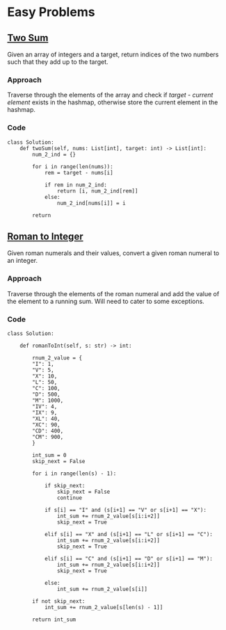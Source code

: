 # Easy Problems

## [Two Sum](https://leetcode.com/problems/two-sum/)
Given an array of integers and a target, return indices of the two numbers such that they add up to the target.

### Approach
Traverse through the elements of the array and check if *target - current element* exists in the hashmap, otherwise store the current element in the hashmap.

### Code 
```
class Solution:
    def twoSum(self, nums: List[int], target: int) -> List[int]:
        num_2_ind = {}

        for i in range(len(nums)):
            rem = target - nums[i]

            if rem in num_2_ind:
                return [i, num_2_ind[rem]]
            else:
                num_2_ind[nums[i]] = i

        return
```

## [Roman to Integer](https://leetcode.com/problems/roman-to-integer/)
Given roman numerals and their values, convert a given roman numeral to an integer.

### Approach
Traverse through the elements of the roman numeral and add the value of the element to a running sum. Will need to cater to some exceptions.

### Code 
```
class Solution:

    def romanToInt(self, s: str) -> int:

        rnum_2_value = {
        "I": 1,
        "V": 5,
        "X": 10,
        "L": 50,
        "C": 100,
        "D": 500,
        "M": 1000,
        "IV": 4,
        "IX": 9,
        "XL": 40,
        "XC": 90,
        "CD": 400,
        "CM": 900,
        }

        int_sum = 0
        skip_next = False

        for i in range(len(s) - 1):

            if skip_next:
                skip_next = False
                continue

            if s[i] == "I" and (s[i+1] == "V" or s[i+1] == "X"):
                int_sum += rnum_2_value[s[i:i+2]]
                skip_next = True

            elif s[i] == "X" and (s[i+1] == "L" or s[i+1] == "C"):
                int_sum += rnum_2_value[s[i:i+2]]
                skip_next = True

            elif s[i] == "C" and (s[i+1] == "D" or s[i+1] == "M"):
                int_sum += rnum_2_value[s[i:i+2]]
                skip_next = True

            else:
                int_sum += rnum_2_value[s[i]]

        if not skip_next:
            int_sum += rnum_2_value[s[len(s) - 1]]

        return int_sum
```
